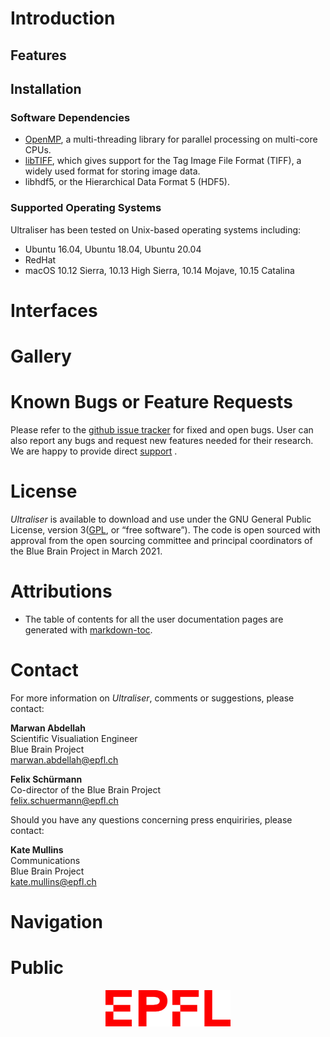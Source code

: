 # Introduction

## Features

## Installation

### Software Dependencies 

* [OpenMP](https://en.wikipedia.org/wiki/OpenMP), a multi-threading library for parallel processing on multi-core CPUs. 
* [libTIFF](http://www.libtiff.org/), which gives support for the Tag Image File Format (TIFF), a widely used format for storing image data.
* libhdf5, or the Hierarchical Data Format 5 (HDF5).

### Supported Operating Systems 

Ultraliser has been tested on Unix-based operating systems including:

* Ubuntu 16.04, Ubuntu 18.04, Ubuntu 20.04
* RedHat 
* macOS 10.12 Sierra, 10.13 High Sierra,  10.14 Mojave, 10.15 Catalina

# Interfaces

# Gallery 

# Known Bugs or Feature Requests

Please refer to the [github issue tracker](https://github.com/BlueBrain/Ultraliser/issues?utf8=%E2%9C%93&q=) for fixed and open bugs. User can also report any bugs and request new features needed for their research. We are happy to provide direct [support](#contact) . 


# License 
_Ultraliser_ is available to download and use under the GNU General Public License, version 3([GPL](https://www.gnu.org/licenses/gpl.html), or “free software”). The code is open sourced with approval from the open sourcing committee and principal coordinators of the Blue Brain Project in March 2021. 

# Attributions

* The table of contents for all the user documentation pages are generated with [markdown-toc](http://ecotrust-canada.github.io/markdown-toc/).

# Contact

For more information on _Ultraliser_, comments or suggestions, please contact:

__Marwan Abdellah__  
Scientific Visualiation Engineer  
Blue Brain Project  
[marwan.abdellah@epfl.ch](marwan.abdellah@epfl.ch) 
 
__Felix Schürmann__  
Co-director of the Blue Brain Project    
[felix.schuermann@epfl.ch](samuel.lapere@epfl.ch) 

Should you have any questions concerning press enquiriries, please contact:

__Kate Mullins__  
Communications  
Blue Brain Project  
[kate.mullins@epfl.ch](kate.mullins@epfl.ch)

# Navigation


# Public

<p align="center">
        <img src="docs/images/logos/epfl-logo.jpg" width=200>
</p>

